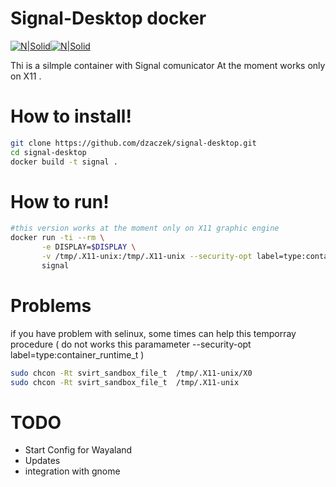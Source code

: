 # Signal-Desktop docker 

[![N|Solid](https://upload.wikimedia.org/wikipedia/commons/thumb/4/4f/Signal_Blue_Icon.png/100px-Signal_Blue_Icon.png)](http://https://signal.org/)[![N|Solid](https://upload.wikimedia.org/wikipedia/commons/thumb/4/4e/Docker_%28container_engine%29_logo.svg/400px-Docker_%28container_engine%29_logo.svg.png)](http://https://docker.org/)


Thi is a silmple container with Signal  comunicator 
At the moment works only on X11 .


# How to install!
```sh
git clone https://github.com/dzaczek/signal-desktop.git
cd signal-desktop 
docker build -t signal . 
```

# How to run!
```sh
#this version works at the moment only on X11 graphic engine
docker run -ti --rm \
       -e DISPLAY=$DISPLAY \
       -v /tmp/.X11-unix:/tmp/.X11-unix --security-opt label=type:container_runtime_t \
       signal
```

# Problems 
if you have problem with selinux, some times can help this  temporray procedure ( do not works this paramameter --security-opt label=type:container_runtime_t ) 
```sh
sudo chcon -Rt svirt_sandbox_file_t  /tmp/.X11-unix/X0
sudo chcon -Rt svirt_sandbox_file_t  /tmp/.X11-unix

```

# TODO
  - Start Config for  Wayaland
  - Updates 
  - integration with gnome 
